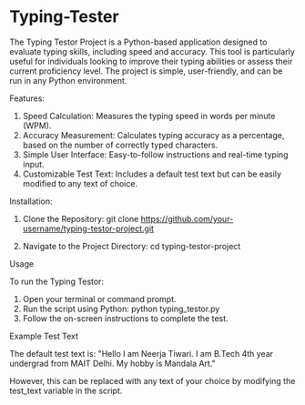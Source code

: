 # Typing-Tester
The Typing Testor Project is a Python-based application designed to evaluate typing skills, including speed and accuracy. This tool is particularly useful for individuals looking to improve their typing abilities or assess their current proficiency level. The project is simple, user-friendly, and can be run in any Python environment.

Features:
1) Speed Calculation: Measures the typing speed in words per minute (WPM).
2) Accuracy Measurement: Calculates typing accuracy as a percentage, based on the number of correctly typed characters.
3) Simple User Interface: Easy-to-follow instructions and real-time typing input.
4) Customizable Test Text: Includes a default test text but can be easily modified to any text of choice.

Installation:
1) Clone the Repository:
git clone https://github.com/your-username/typing-testor-project.git

2) Navigate to the Project Directory:
cd typing-testor-project

Usage

To run the Typing Testor:
1) Open your terminal or command prompt.
2) Run the script using Python:
python typing_testor.py
3) Follow the on-screen instructions to complete the test.

Example Test Text

The default test text is:
"Hello I am Neerja Tiwari. I am B.Tech 4th year undergrad from MAIT Delhi. My hobby is Mandala Art."

However, this can be replaced with any text of your choice by modifying the test_text variable in the script.

